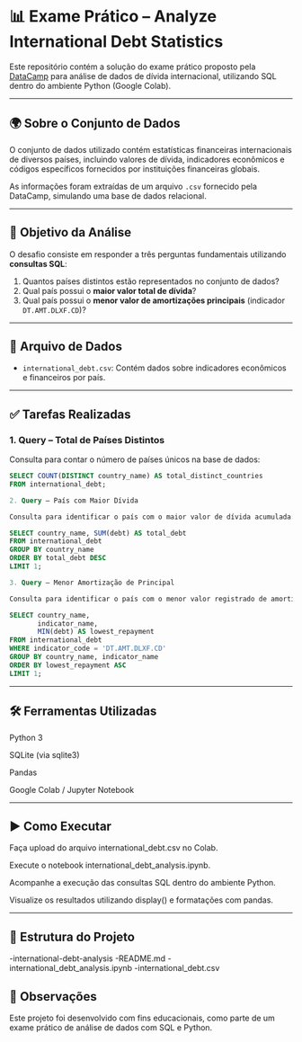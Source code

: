 # 📊 Exame Prático – Analyze International Debt Statistics

Este repositório contém a solução do exame prático proposto pela [DataCamp](https://www.datacamp.com/) para análise de dados de dívida internacional, utilizando SQL dentro do ambiente Python (Google Colab).

---

## 🌍 Sobre o Conjunto de Dados

O conjunto de dados utilizado contém estatísticas financeiras internacionais de diversos países, incluindo valores de dívida, indicadores econômicos e códigos específicos fornecidos por instituições financeiras globais.

As informações foram extraídas de um arquivo `.csv` fornecido pela DataCamp, simulando uma base de dados relacional.

---

## 🎯 Objetivo da Análise

O desafio consiste em responder a três perguntas fundamentais utilizando **consultas SQL**:

1. Quantos países distintos estão representados no conjunto de dados?
2. Qual país possui o **maior valor total de dívida**?
3. Qual país possui o **menor valor de amortizações principais** (indicador `DT.AMT.DLXF.CD`)?

---

## 📁 Arquivo de Dados

- `international_debt.csv`: Contém dados sobre indicadores econômicos e financeiros por país.

---

## ✅ Tarefas Realizadas

### 1. Query – Total de Países Distintos

Consulta para contar o número de países únicos na base de dados:

```sql
SELECT COUNT(DISTINCT country_name) AS total_distinct_countries
FROM international_debt;

2. Query – País com Maior Dívida

Consulta para identificar o país com o maior valor de dívida acumulada:

SELECT country_name, SUM(debt) AS total_debt
FROM international_debt
GROUP BY country_name
ORDER BY total_debt DESC
LIMIT 1;

3. Query – Menor Amortização de Principal

Consulta para identificar o país com o menor valor registrado de amortização do principal da dívida (indicador DT.AMT.DLXF.CD):

SELECT country_name,
	   indicator_name,
	   MIN(debt) AS lowest_repayment
FROM international_debt
WHERE indicator_code = 'DT.AMT.DLXF.CD'
GROUP BY country_name, indicator_name
ORDER BY lowest_repayment ASC
LIMIT 1;

```
--- 

## 🛠️ Ferramentas Utilizadas

Python 3

SQLite (via sqlite3)

Pandas

Google Colab / Jupyter Notebook

---

## ▶️ Como Executar

Faça upload do arquivo international_debt.csv no Colab.

Execute o notebook international_debt_analysis.ipynb.

Acompanhe a execução das consultas SQL dentro do ambiente Python.

Visualize os resultados utilizando display() e formatações com pandas.

---

## 📂 Estrutura do Projeto

   -international-debt-analysis
   -README.md
   -international_debt_analysis.ipynb
   -international_debt.csv

## 📌 Observações

Este projeto foi desenvolvido com fins educacionais, como parte de um exame prático de análise de dados com SQL e Python.